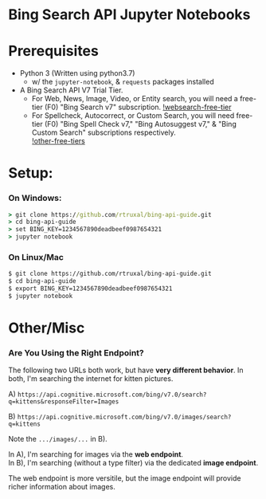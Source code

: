  Bing Search API Jupyter Notebooks
==================================

# Prerequisites
 - Python 3 (Written using python3.7)
   - w/ the `jupyter-notebook`, &  `requests` packages installed
 - A Bing Search API V7 Trial Tier.
   - For Web, News, Image, Video, or Entity search, you will need a free-tier (F0) "Bing Search v7" subscription. [!websearch-free-tier](img/websearch-free-tier.PNG)
   - For Spellcheck, Autocorrect, or Custom Search, you will need free-tier (F0) "Bing Spell Check v7," "Bing Autosuggest v7," & "Bing Custom Search" subscriptions respectively.   
[!other-free-tiers](https://raw.githubusercontent.com/rtruxal/github-pics/master/bingdoc%20images/spell-auto-and-custom-free-tiers.png)


# Setup:

### On Windows:
```cmd
> git clone https://github.com/rtruxal/bing-api-guide.git
> cd bing-api-guide
> set BING_KEY=1234567890deadbeef0987654321
> jupyter notebook
```
### On Linux/Mac
```sh
$ git clone https://github.com/rtruxal/bing-api-guide.git
$ cd bing-api-guide
$ export BING_KEY=1234567890deadbeef0987654321
$ jupyter notebook
```



# Other/Misc  


### Are You Using the Right Endpoint?

The following two URLs both work, but have **very different behavior**. In both, I'm searching the internet for kitten pictures.

  A) `https://api.cognitive.microsoft.com/bing/v7.0/search?q=kittens&responseFilter=Images`   
  
  B) `https://api.cognitive.microsoft.com/bing/v7.0/images/search?q=kittens`  


Note the `.../images/...` in B).


In A), I'm searching for images via the **web endpoint**.  
In B), I'm searching (without a type filter) via the dedicated **image endpoint**. 

The web endpoint is more versitile, but the image endpoint will provide richer information about images.
